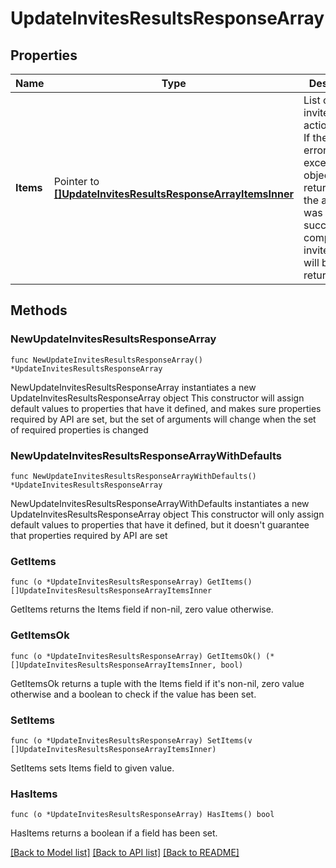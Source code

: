 # UpdateInvitesResultsResponseArray

## Properties

Name | Type | Description | Notes
------------ | ------------- | ------------- | -------------
**Items** | Pointer to [**[]UpdateInvitesResultsResponseArrayItemsInner**](UpdateInvitesResultsResponseArrayItemsInner.md) | List of invite/Request action status. If there is an error, an exception object will be returned. If the action was successfully completed, an invite object will be returned. | [optional] 

## Methods

### NewUpdateInvitesResultsResponseArray

`func NewUpdateInvitesResultsResponseArray() *UpdateInvitesResultsResponseArray`

NewUpdateInvitesResultsResponseArray instantiates a new UpdateInvitesResultsResponseArray object
This constructor will assign default values to properties that have it defined,
and makes sure properties required by API are set, but the set of arguments
will change when the set of required properties is changed

### NewUpdateInvitesResultsResponseArrayWithDefaults

`func NewUpdateInvitesResultsResponseArrayWithDefaults() *UpdateInvitesResultsResponseArray`

NewUpdateInvitesResultsResponseArrayWithDefaults instantiates a new UpdateInvitesResultsResponseArray object
This constructor will only assign default values to properties that have it defined,
but it doesn't guarantee that properties required by API are set

### GetItems

`func (o *UpdateInvitesResultsResponseArray) GetItems() []UpdateInvitesResultsResponseArrayItemsInner`

GetItems returns the Items field if non-nil, zero value otherwise.

### GetItemsOk

`func (o *UpdateInvitesResultsResponseArray) GetItemsOk() (*[]UpdateInvitesResultsResponseArrayItemsInner, bool)`

GetItemsOk returns a tuple with the Items field if it's non-nil, zero value otherwise
and a boolean to check if the value has been set.

### SetItems

`func (o *UpdateInvitesResultsResponseArray) SetItems(v []UpdateInvitesResultsResponseArrayItemsInner)`

SetItems sets Items field to given value.

### HasItems

`func (o *UpdateInvitesResultsResponseArray) HasItems() bool`

HasItems returns a boolean if a field has been set.


[[Back to Model list]](../README.md#documentation-for-models) [[Back to API list]](../README.md#documentation-for-api-endpoints) [[Back to README]](../README.md)


